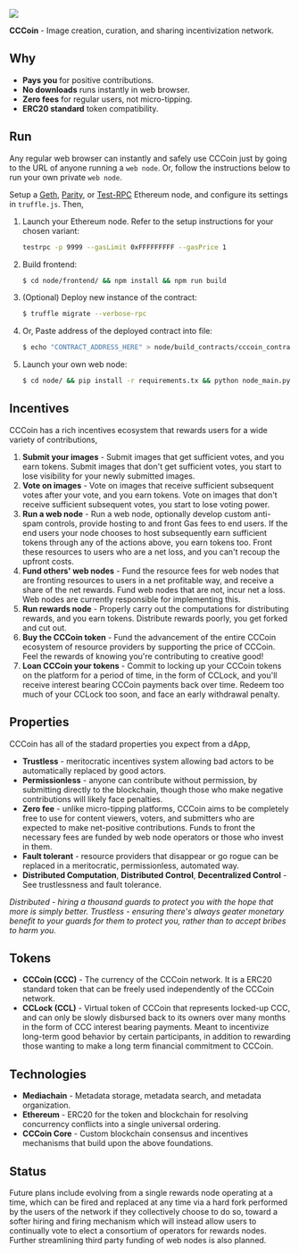 [<img src="https://github.com/mediachainlabs/cccoin/raw/master/images/cccoin_3.png">](https://github.com/mediachainlabs/cccoin/raw/master/images/cccoin_3.png)

**CCCoin** - Image creation, curation, and sharing incentivization network.

## Why

- **Pays you** for positive contributions.
- **No downloads** runs instantly in web browser.
- **Zero fees** for regular users, not micro-tipping.
- **ERC20 standard** token compatibility.

## Run

Any regular web browser can instantly and safely use CCCoin just by going to the URL of anyone running a `web node`. Or, follow the instructions below to run your own private `web node`.

Setup a [Geth](https://ethereum.github.io/go-ethereum/downloads/), [Parity](https://ethcore.io/parity.html), or [Test-RPC](https://github.com/ethereumjs/testrpc) Ethereum node, and configure its settings in `truffle.js`. Then,

1. Launch your Ethereum node. Refer to the setup instructions for your chosen variant:
   
   ```bash
   testrpc -p 9999 --gasLimit 0xFFFFFFFFF --gasPrice 1
   ```

2. Build frontend:

    ```bash
    $ cd node/frontend/ && npm install && npm run build
    ```
3. (Optional) Deploy new instance of the contract:

    ```bash
    $ truffle migrate --verbose-rpc
    ```

4. Or, Paste address of the deployed contract into file:

    ```bash
    $ echo "CONTRACT_ADDRESS_HERE" > node/build_contracts/cccoin_contract_address.txt
    ```

5. Launch your own web node:

    ```bash
    $ cd node/ && pip install -r requirements.tx && python node_main.py start_web
    ```

## Incentives

CCCoin has a rich incentives ecosystem that rewards users for a wide variety of contributions,

1. **Submit your images** - Submit images that get sufficient votes, and you earn tokens. Submit images that don't get sufficient votes, you start to lose visibility for your newly submitted images.
2. **Vote on images** - Vote on images that receive sufficient subsequent votes after your vote, and you earn tokens. Vote on images that don't receive sufficient subsequent votes, you start to lose voting power.
3. **Run a web node** - Run a web node, optionally develop custom anti-spam controls, provide hosting to and front Gas fees to end users. If the end users your node chooses to host subsequently earn sufficient tokens through any of the actions above, you earn tokens too. Front these resources to users who are a net loss, and you can't recoup the upfront costs.
4. **Fund others' web nodes** - Fund the resource fees for web nodes that are fronting resources to users in a net profitable way, and receive a share of the net rewards. Fund web nodes that are not, incur net a loss. Web nodes are currently responsible for implementing this.
5. **Run rewards node** - Properly carry out the computations for distributing rewards, and you earn tokens. Distribute rewards poorly, you get forked and cut out.
6. **Buy the CCCoin token** - Fund the advancement of the entire CCCoin ecosystem of resource providers by supporting the price of CCCoin. Feel the rewards of knowing you're contributing to creative good!
7. **Loan CCCoin your tokens** - Commit to locking up your CCCoin tokens on the platform for a period of time, in the form of CCLock, and you'll receive interest bearing CCCoin payments back over time. Redeem too much of your CCLock too soon, and face an early withdrawal penalty.

## Properties

CCCoin has all of the stadard properties you expect from a dApp,

- **Trustless** - meritocratic incentives system allowing bad actors to be automatically replaced by good actors.
- **Permissionless** - anyone can contribute without permission, by submitting directly to the blockchain, though those who make negative contributions will likely face penalties.
- **Zero fee** - unlike micro-tipping platforms, CCCoin aims to be completely free to use for content viewers, voters, and submitters who are expected to make net-positive contributions. Funds to front the necessary fees are funded by web node operators or those who invest in them.
- **Fault tolerant** - resource providers that disappear or go rogue can be replaced in a meritocratic, permissionless, automated way.
- **Distributed Computation**, **Distributed Control**, **Decentralized Control** - See trustlessness and fault tolerance.

*Distributed - hiring a thousand guards to protect you with the hope that more is simply better. Trustless - ensuring there's always geater monetary benefit to your guards for them to protect you, rather than to accept bribes to harm you.*

## Tokens

- **CCCoin (CCC)** - The currency of the CCCoin network. It is a ERC20 standard token that can be freely used independently of the CCCoin network.
- **CCLock (CCL)** - Virtual token of CCCoin that represents locked-up CCC, and can only be slowly disbursed back to its owners over many months in the form of CCC interest bearing payments. Meant to incentivize long-term good behavior by certain participants, in addition to rewarding those wanting to make a long term financial commitment to CCCoin.

## Technologies

- **Mediachain** - Metadata storage, metadata search, and metadata organization.
- **Ethereum** - ERC20 for the token and blockchain for resolving concurrency conflicts into a single universal ordering.
- **CCCoin Core** - Custom blockchain consensus and incentives mechanisms that build upon the above foundations.

## Status

Future plans include evolving from a single rewards node operating at a time, which can be fired and replaced at any time via a hard fork performed by the users of the network if they collectively choose to do so, toward a softer hiring and firing mechanism which will instead allow users to continually vote to elect a consortium of operators for rewards nodes. Further streamlining third party funding of web nodes is also planned.
